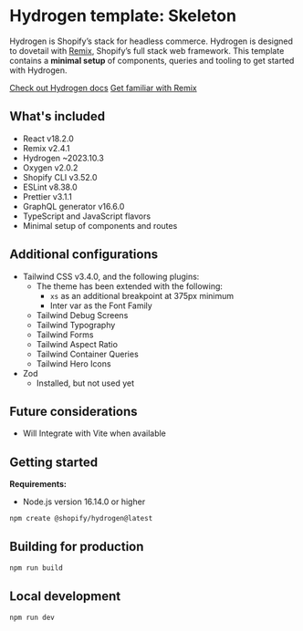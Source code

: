 # Hydrogen template: Skeleton

Hydrogen is Shopify’s stack for headless commerce. Hydrogen is designed to dovetail with [Remix](https://remix.run/), Shopify’s full stack web framework. This template contains a **minimal setup** of components, queries and tooling to get started with Hydrogen.

[Check out Hydrogen docs](https://shopify.dev/custom-storefronts/hydrogen)
[Get familiar with Remix](https://remix.run/docs/en/v1)

## What's included

- React v18.2.0
- Remix v2.4.1
- Hydrogen ~2023.10.3
- Oxygen v2.0.2
- Shopify CLI v3.52.0
- ESLint v8.38.0
- Prettier v3.1.1
- GraphQL generator v16.6.0
- TypeScript and JavaScript flavors
- Minimal setup of components and routes

## Additional configurations

- Tailwind CSS v3.4.0, and the following plugins:
  - The theme has been extended with the following:
    - `xs` as an additional breakpoint at 375px minimum
    - Inter var as the Font Family
  - Tailwind Debug Screens
  - Tailwind Typography
  - Tailwind Forms
  - Tailwind Aspect Ratio
  - Tailwind Container Queries
  - Tailwind Hero Icons
- Zod
  - Installed, but not used yet

## Future considerations

- Will Integrate with Vite when available

## Getting started

**Requirements:**

- Node.js version 16.14.0 or higher

```bash
npm create @shopify/hydrogen@latest
```

## Building for production

```bash
npm run build
```

## Local development

```bash
npm run dev
```
